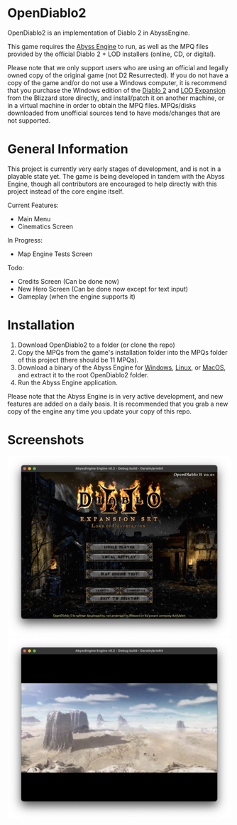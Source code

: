 # OpenDiablo2
OpenDiablo2 is an implementation of Diablo 2 in AbyssEngine.

This game requires the [Abyss Engine](https://github.com/AbyssEngine/AbyssEngine) to run, as well as the MPQ files provided by the official Diablo 2 + LOD installers (online, CD, or digital).

Please note that we only support users who are using an official and legally owned copy of the original game (not D2 Resurrected). If you do not have a copy of the game and/or do not use a Windows computer, it is recommend that you purchase the Windows edition of the [Diablo 2](https://us.shop.battle.net/en-us/product/diablo-ii) and [LOD Expansion](https://us.shop.battle.net/en-us/product/diablo-ii-lord-of-destruction) from the Blizzard store directly, and install/patch it on another machine, or in a virtual machine in order to obtain the MPQ files. MPQs/disks downloaded from unofficial sources tend to have mods/changes that are not supported.

# General Information
This project is currently very early stages of development, and is not in a playable state yet. The game is being developed in tandem with the Abyss Engine, though all contributors are encouraged to help directly with this project instead of the core engine itself.

Current Features:
* Main Menu
* Cinematics Screen

In Progress:
* Map Engine Tests Screen

Todo:
* Credits Screen (Can be done now)
* New Hero Screen (Can be done now except for text input)
* Gameplay (when the engine supports it)

# Installation

1. Download OpenDiablo2 to a folder (or clone the repo)
1. Copy the MPQs from the game's installation folder into the MPQs folder of this project (there should be 11 MPQs).
1. Download a binary of the Abyss Engine for [Windows](https://github.com/AbyssEngine/AbyssEngine/releases/download/unstable/abyss-windows.zip), [Linux](https://github.com/AbyssEngine/AbyssEngine/releases/download/unstable/abyss-linux.tar.gz), or [MacOS](https://github.com/AbyssEngine/AbyssEngine/releases/download/unstable/abyss-darwin.dmg), and extract it to the root OpenDiablo2 folder.
1. Run the Abyss Engine application.

Please note that the Abyss Engine is in very active development, and new features are added on a daily basis. It is recommended that you grab a new copy of the engine any time you update your copy of this repo.

# Screenshots

![Main Menu Screenshot](media/ss1.png)
![Movie](media/ss2.png)
